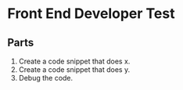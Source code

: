 # Front End Developer Test

## Parts

1. Create a code snippet that does x.
2. Create a code snippet that does y.
3. Debug the code.
